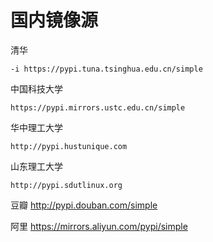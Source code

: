 # 国内镜像源

清华 

	-i https://pypi.tuna.tsinghua.edu.cn/simple 

中国科技大学 

	https://pypi.mirrors.ustc.edu.cn/simple 

华中理工大学 

	http://pypi.hustunique.com 

山东理工大学 

	http://pypi.sdutlinux.org 

豆瓣 http://pypi.douban.com/simple 

阿里 https://mirrors.aliyun.com/pypi/simple 
<!--stackedit_data:
eyJoaXN0b3J5IjpbLTc4MjgwOTY1MiwtMTEzNzcyOTg5Nl19
-->
